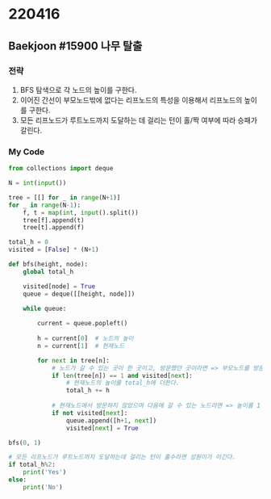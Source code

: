# 220416



## Baekjoon #15900 나무 탈출



### 전략

1.  BFS 탐색으로 각 노드의 높이를 구한다.
2.  이어진 간선이 부모노드밖에 없다는 리프노드의 특성을 이용해서 리프노드의 높이를 구한다.
3. 모든 리프노드가 루트노드까지 도달하는 데 걸리는 턴이 홀/짝 여부에 따라 승패가 갈린다.



### My Code

```python
from collections import deque

N = int(input())

tree = [[] for _ in range(N+1)]
for _ in range(N-1):
    f, t = map(int, input().split())
    tree[f].append(t)
    tree[t].append(f)

total_h = 0
visited = [False] * (N+1)

def bfs(height, node):
    global total_h

    visited[node] = True
    queue = deque([[height, node]])

    while queue:
        
        current = queue.popleft()
        
        h = current[0]  # 노드의 높이
        n = current[1]  # 현재노드

        for next in tree[n]:
            # 노드가 갈 수 있는 곳이 한 곳이고, 방문했던 곳이라면 => 부모노드를 방문한 것이고, 현재노드는 리프노드다.
            if len(tree[n]) == 1 and visited[next]:
                # 현재노드의 높이를 total_h에 더한다.
                total_h += h
			
            # 현재노드에서 방문하지 않았으며 다음에 갈 수 있는 노드라면 => 높이를 1 더해서 queue에 append 한다.
            if not visited[next]:
                queue.append([h+1, next])
                visited[next] = True

bfs(0, 1)

# 모든 리프노드가 루트노드까지 도달하는데 걸리는 턴이 홀수라면 성원이가 이긴다.
if total_h%2:
    print('Yes')
else:
    print('No')
```

